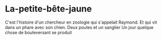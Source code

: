 # La-petite-bête-jaune

C'est l'histoire d'un chercheur en zoologie qui s'appelait Raymond.
Et qui vit dans un phare avec son chien.
Deux poules et un sanglier
Un jour quelque chose de bouleversant se produit
